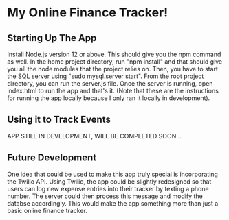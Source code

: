 # My Online Finance Tracker!

## Starting Up The App

Install Node.js version 12 or above. This should give you the npm command as well. In the home project directory, run "npm install" and that should give you all the node modules that the project relies on. Then, you have to start the SQL server using "sudo mysql.server start". From the root project directory, you can run the server.js file. Once the server is running, open index.html to run the app and that's it.
(Note that these are the instructions for running the app locally because I only ran it locally in development).

## Using it to Track Events

APP STILL IN DEVELOPMENT, WILL BE COMPLETED SOON...

## Future Development

One idea that could be used to make this app truly special is incorporating the Twilio API. Using Twilio, the app could be slightly redesigned so that users can log new expense entries into their tracker by texting a phone number. The server could then process this message and modify the databse accordingly. This would make the app something more than just a basic online finance tracker.

